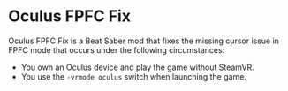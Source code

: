 ﻿# Oculus FPFC Fix
 
Oculus FPFC Fix is a Beat Saber mod that fixes the missing cursor issue in FPFC mode that occurs under the following circumstances:

- You own an Oculus device and play the game without SteamVR.
- You use the `-vrmode oculus` switch when launching the game.
